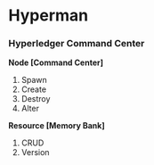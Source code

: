 # Hyperman

### Hyperledger Command Center

**Node [Command Center]**

1. Spawn
2. Create
3. Destroy
4. Alter

**Resource [Memory Bank]**

1. CRUD
2. Version



